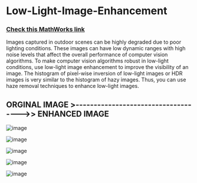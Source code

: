 # Low-Light-Image-Enhancement
### <a href="https://dt021a-3.wixsite.com/website/about/" target= "_blank" >Check this MathWorks link</a> 

<P>Images captured in outdoor scenes can be highly degraded due to poor lighting conditions. These images can have low dynamic ranges with high noise levels that affect the overall performance of computer vision algorithms. To make computer vision algorithms robust in low-light conditions, use low-light image enhancement to improve the visibility of an image. The histogram of pixel-wise inversion of low-light images or HDR images is very similar to the histogram of hazy images. Thus, you can use haze removal techniques to enhance low-light images.</P>


<h2>ORGINAL IMAGE >------------------------------------>> ENHANCED IMAGE</h2>

![image](https://user-images.githubusercontent.com/73076876/138980624-cbcf98bc-ac43-41a5-a399-5ca186858be0.png)

![image](https://user-images.githubusercontent.com/73076876/138980666-e5223847-7598-4579-86dd-c49f8a3111a3.png)


![image](https://user-images.githubusercontent.com/73076876/138980074-110689e4-4a3a-44e2-a776-ff5e75eca91b.png)



![image](https://user-images.githubusercontent.com/73076876/138980924-c576be69-b5f8-418d-8e39-f6f7e3001b5e.png)


![image](https://user-images.githubusercontent.com/73076876/138980962-2b7ad47b-1c30-48f5-883f-4f68e87dc42d.png)
